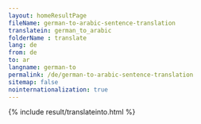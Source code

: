 ```yaml
---
layout: homeResultPage
fileName: german-to-arabic-sentence-translation
translatein: german_to_arabic
folderName : translate
lang: de
from: de
to: ar
langname: german-to
permalink: /de/german-to-arabic-sentence-translation
sitemap: false
nointernationalization: true
---
```

{% include result/translateinto.html %}

<script src="/js/result/translation.js" data-foldername="{{page.folderName}}" data-lang="{{page.lang}}"></script>
